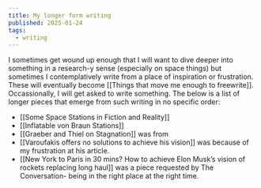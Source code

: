 ```yaml
---
title: My longer form writing
published: 2025-01-24
tags:
  - writing
---
```

I sometimes get wound up enough that I will want to dive deeper into something in a research-y sense (especially on space things) but sometimes I contemplatively write from a place of inspiration or frustration. These will eventually become [[Things that move me enough to freewrite]]. Occassionally, I will get asked to write something. The below is a list of longer pieces that emerge from such writing in no specific order:
- [[Some Space Stations in Fiction and Reality]]
- [[Inflatable von Braun Stations]]
- [[Graeber and Thiel on Stagnation]] was from 
- [[Varoufakis offers no solutions to achieve his vision]] was because of my frustration at his article.
- [[New York to Paris in 30 mins? How to achieve Elon Musk’s vision of rockets replacing long haul]] was a piece requested by The Conversation- being in the right place at the right time.